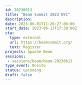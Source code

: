 ```yaml
---
id: 20230613
title: "Beam Summit 2023 NYC"
description: 
date: 2023-06-01T11:26:27-06:00
start_date: 2023-06-13T17:30:00Z
cta: 
  type: external
  url: https://beamsummit.org/
  text: Register
projects: Apache Beam
sessions: 
 - sessions/beam/beam-20230613
type_event: Onsite
status: upcoming
draft: false
---
```




